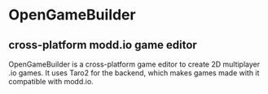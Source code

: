 # OpenGameBuilder 
## cross-platform modd.io game editor
OpenGameBuilder is a cross-platform game editor to create 2D multiplayer .io games.
It uses Taro2 for the backend, which makes games made with it compatible with modd.io.